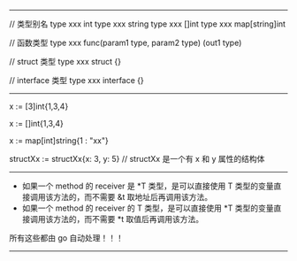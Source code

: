 
---

// 类型别名
type xxx int
type xxx string
type xxx []int
type xxx map[string]int

// 函数类型
type xxx func(param1 type, param2 type) (out1 type)

// struct 类型
type xxx struct {}

// interface 类型
type xxx interface {}

---

x := [3]int{1,3,4}

x := []int{1,3,4}

x := map[int]string{1 : "xx"}

structXx := structXx{x: 3, y: 5} // structXx 是一个有 x 和 y 属性的结构体

---

* 如果一个 method 的 receiver 是 *T 类型，是可以直接使用 T 类型的变量直接调用该方法的，而不需要 &t 取地址后再调用该方法。
* 如果一个 method 的 receiver 的 T 类型，是可以直接使用 *T 类型的变量直接调用该方法的，而不需要 *t 取值后再调用该方法。

所有这些都由 go 自动处理！！！

---

